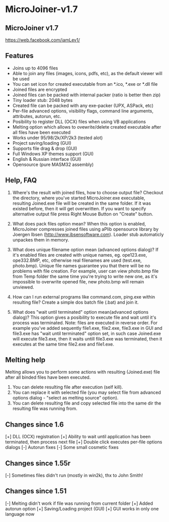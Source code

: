 # MicroJoiner-v1.7

MicroJoiner v1.7
----------------------------
https://web.facebook.com/iamLev1/

Features
--------

- Joins up to 4096 files 
- Able to join any files (images, icons, pdfs, etc), as the default viewer will be used 
- You can set icon for created executable from an *.ico, *.exe or *.dll file 
- Joined files are encrypted 
- Joined files can be packed with internal packer (ratio is better then zip) 
- Tiny loader stub: 2048 bytes 
- Created file can be packed with any exe-packer (UPX, ASPack, etc) 
- Per-file advanced options, visibility flags, command line arguments, attributes, autorun, etc.
- Posibility to register DLL (OCX) files when using VB applications
- Melting option which allows to ovewrite/delete created executable after all files have been executed
- Works under 95/98/2k/XP/2k3 (tested alot) 
- Project saving/loading (GUI)
- Supports file drag & drop (GUI) 
- Full Windows XP themes support (GUI) 
- English & Russian interface (GUI)
- Opensource (pure MASM32 assembly) 

Help, FAQ
---------

1. Where's the result with joined files, how to choose output file?
Checkout the directory, where you've started MicroJoiner.exe executable,
resulting Joined.exe file will be created in the same folder. If it was
existed before, then it will get overwritten. If you want to specify alternative
output file press Right Mouse Button on "Create" button.

2. What does pack files option mean?
When this option is enabled, MicroJoiner compresses joined files using 
aPlib opensource library by Joergen Ibsen (http://www.ibsensoftware.com).
Loader stub automaticly unpackes them in memory.

3. What does unique filename option mean (advanced options dialog)?
If it's enabled files are created with unique names, eg. ope123.exe, ope332.BMP, 
etc, otherwise real filenames are used (test.exe, photo.bmp). Unique file names 
guarantee you that there will be no problems with file creation. For example,
user can view photo.bmp file from Temp folder the same time you're trying to 
write new one, as it's impossible to overwrite opened file, new photo.bmp will 
remain unviewed.

4. How can I run external programs like command.com, ping.exe within resulting file?
Create a simple dos batch file (.bat) and join it.

5. What does "wait until terminated" option mean(advanced options dialog)?
This option gives a posibility to execute file and wait until it's process 
was terminated. Note: files are executed in reverse order. For example you've
added sequently file1.exe, file2.exe, file3.exe in GUI and file3.exe has "wait
until terminated" option set, in such case Joined.exe will execute file3.exe,
then it waits untill file3.exe was terminated, then it executes at the same time
file2.exe and file1.exe.

Melting help
------------

Melting allows you to perform some actions with resulting (Joined.exe) file 
after all binded files have been executed.

1. You can delete resulting file after execution (self kill).
2. You can replace it with selected file (you may select file from advanced 
options dialog - "select as melting source" option).
3. You can delete resulting file and copy selected file into the same dir
the resulting file was running from.


Changes since 1.6
-------------------
[+] DLL (OCX) registration
[+] Ability to wait until application has been terminated, then process next file
[+] Double click executes per-file options dialogs 
[-] Autorun fixes
[-] Some small cosmetic fixes

Changes since 1.55r
-------------------
[-] Sometimes files didn't run (mostly in win2k), thx to John Smith!

Changes since 1.51
-------------------
[-] Melting didn't work if file was running from current folder
[+] Added autorun option
[+] Saving/Loading project (GUI)
[+] GUI works in only one language now
